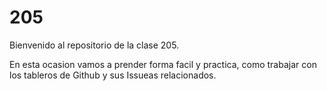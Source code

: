 # 205
Bienvenido al repositorio de la clase 205.

En esta ocasion vamos a prender forma facil y practica, como trabajar con los tableros de Github y sus Issueas relacionados.
